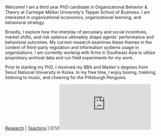 Welcome! I am a third year PhD candidate in Organizational Behavior & Theory at Carnegie Mellon University's Tepper School of Business. I am interested in organizational economics, organizational learning, and behavioral strategy. 

Broadly, I explore how the interplay of pecuniary and social incentives, market shifts, and risk salience ultimately shape agents' performance and behavioral outcomes. My current research examines these themes in the context of third-party regulation and information systems usage in organizations. I am currently working with firms in Southeast Asia to utilize proprietary archival data and run field experiments for my work.

Prior to starting my PhD, I received my BBA and Master's degrees from Seoul National University in Korea. In my free time, I enjoy boxing, trekking, listening to music, and cheering for the Pittsburgh Penguins.

[Research](./research.html) | [Teaching](./teaching.html) | [CV]<embed src="https://saepark.github.io/pdf/CV.pdf" type="application/pdf" />
